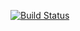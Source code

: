 [![Build Status](https://travis-ci.com/masoodimran/logic_gates.svg?branch=main)](https://travis-ci.com/masoodimran/logic_gates)